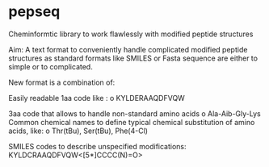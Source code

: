 # pepseq
Cheminformtic library to work flawlessly with modified peptide structures

Aim: A text format to conveniently handle complicated modified peptide structures as standard formats like SMILES or Fasta sequence are either to simple or to complicated.

New format is a combination of:

Easily readable 1aa code like : 
  o	KYLDERAAQDFVQW

3aa code that allows to handle non-standard amino acids
  o	Ala-Aib-Gly-Lys
Common chemical names to define typical chemical substitution of amino acids, like: 
o	Thr(tBu), Ser(tBu), Phe(4-Cl)

SMILES codes to describe unspecified modifications:
KYLDCRAAQDFVQW<[5*]CCCC(N)=O>
